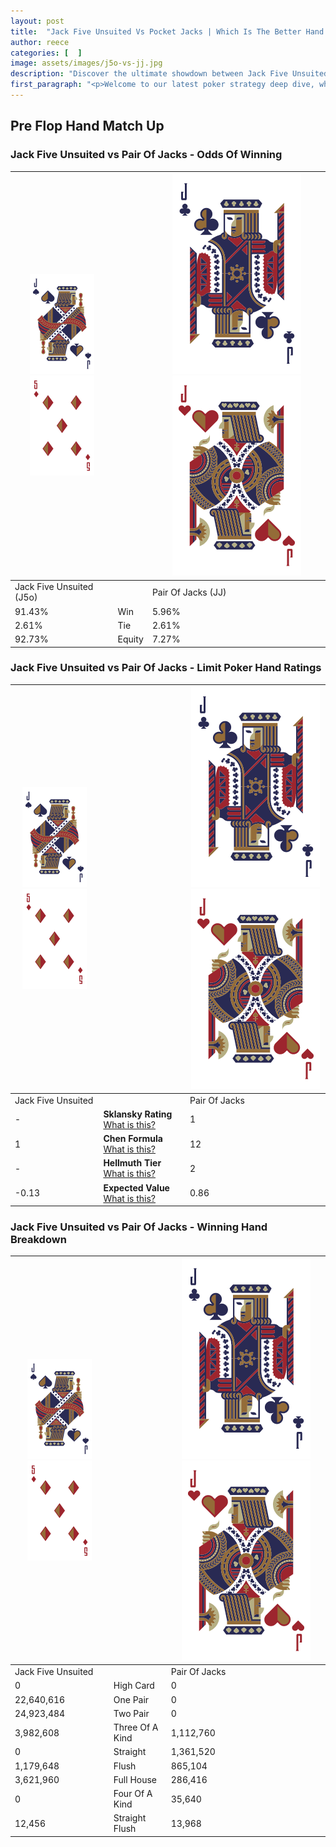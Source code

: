 ```yaml
---
layout: post
title:  "Jack Five Unsuited Vs Pocket Jacks | Which Is The Better Hand In Poker? A Complete Guide"
author: reece
categories: [  ]
image: assets/images/j5o-vs-jj.jpg
description: "Discover the ultimate showdown between Jack Five Unsuited and Pair Of Jacks in poker! Uncover the odds, strategies, and scenarios where one hand triumphs over the other. Get ready to up your poker game with this thrilling analysis."
first_paragraph: "<p>Welcome to our latest poker strategy deep dive, where we're pitting two distinct hands against each other in a high-stakes showdown: Jack Five Unsuited vs Pair Of Jacks.</p><p>In the dynamic world of poker, every decision counts, and knowing which hand holds the upper hand is key to your success at the table.</p><p>In this article, we'll dissect these two hands, explore the scenarios where one dominates the other, and equip you with the knowledge to make strategic choices that can tip the odds in your favor.</p><p>Get ready to unravel the intriguing dynamics of these poker hands and elevate your game to new heights.</p>"
---
```




[comment]: # (sp0)

## Pre Flop Hand Match Up

<div class="table hand-ratings" markdown="1"> 



### Jack Five Unsuited vs Pair Of Jacks - Odds Of Winning


    
| ![image info](assets/images/hand1/J.png) ![image info](assets/images/hand1/5o.png) |  | ![image info](assets/images/hand2/J.png) ![image info](assets/images/hand2/Jo.png) |
| -------- | -------- | -------- |
| Jack Five Unsuited (J5o) |  | Pair Of Jacks (JJ) |
| 91.43% | Win | 5.96% |
| 2.61% | Tie | 2.61% |
| 92.73% | Equity | 7.27% |




[comment]: # (sp1)



### Jack Five Unsuited vs Pair Of Jacks - Limit Poker Hand Ratings


    
| ![image info](assets/images/hand1/J.png) ![image info](assets/images/hand1/5o.png) |  | ![image info](assets/images/hand2/J.png) ![image info](assets/images/hand2/Jo.png) |
| -------- | -------- | -------- |
| Jack Five Unsuited |  | Pair Of Jacks |
| - | **Sklansky Rating** [What is this?](/sklansky-rating-explained) | 1 |
| 1 | **Chen Formula** [What is this?](/chen-formula-explained) | 12 |
| - | **Hellmuth Tier** [What is this?](/Hellmuth-tier-explained) | 2 |
| -0.13 | **Expected Value** [What is this?](/expected-value-explained) | 0.86 |




[comment]: # (sp2)



### Jack Five Unsuited vs Pair Of Jacks - Winning Hand Breakdown


    
| ![image info](assets/images/hand1/J.png) ![image info](assets/images/hand1/5o.png) |  | ![image info](assets/images/hand2/J.png) ![image info](assets/images/hand2/Jo.png) |
| -------- | -------- | -------- |
| Jack Five Unsuited |  | Pair Of Jacks |
| 0 | High Card | 0 |
| 22,640,616 | One Pair | 0 |
| 24,923,484 | Two Pair | 0 |
| 3,982,608 | Three Of A Kind | 1,112,760 |
| 0 | Straight | 1,361,520 |
| 1,179,648 | Flush | 865,104 |
| 3,621,960 | Full House | 286,416 |
| 0 | Four Of A Kind | 35,640 |
| 12,456 | Straight Flush | 13,968 |




[comment]: # (sp3)



</div>

[comment]: # (sp4)



[comment]: # (sp5)

